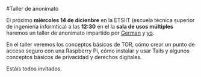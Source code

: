 #Taller de anonimato

El próximo **miércoles 14 de dicienbre** en la ETSIIT (escuela técnica superior de ingeniería informtica) a las **12:30** en el la **sala de usos múltiples** haremos un taller de anonimato impartido por [German](https://twitter.com/germaaan_) y [yo](https://twitter.com/Terceranexus6). 

En el taller veremos los conceptos básicos de TOR, cómo crear un punto de acceso seguro con una Raspberry Pi, cómo instalar y usar Tails y algunos conceptos básicos de privacidad y derechos digitales.

Estáis todos invitados.

